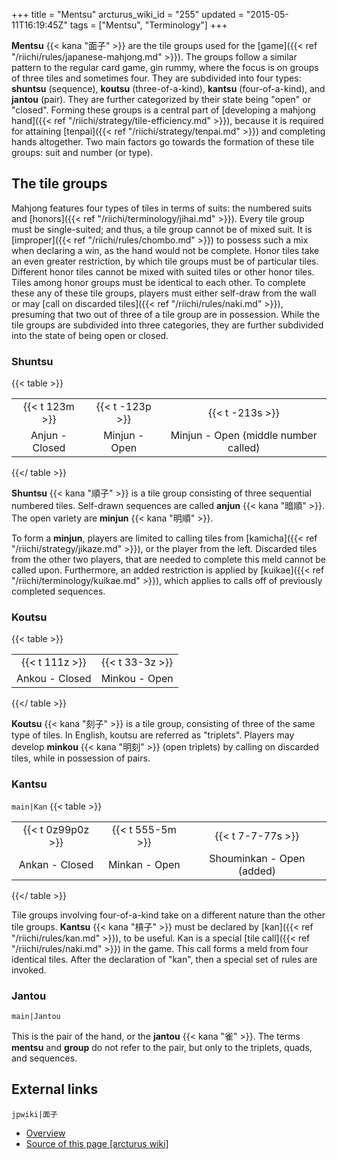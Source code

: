 +++
title = "Mentsu"
arcturus_wiki_id = "255"
updated = "2015-05-11T16:19:45Z"
tags = ["Mentsu", "Terminology"]
+++

**Mentsu** {{< kana "面子" >}} are the tile groups used for the
[game]({{< ref "/riichi/rules/japanese-mahjong.md" >}}). The groups follow a similar pattern to the
regular card game, gin rummy, where the focus is on groups of three tiles and sometimes four. They
are subdivided into four types: **shuntsu** (sequence), **koutsu** (three-of-a-kind), **kantsu**
(four-of-a-kind), and **jantou** (pair). They are further categorized by their state being "open" or
"closed". Forming these groups is a central part of [developing a mahjong
hand]({{< ref "/riichi/strategy/tile-efficiency.md" >}}), because it is required for attaining
[tenpai]({{< ref "/riichi/strategy/tenpai.md" >}}) and completing hands altogether. Two main factors
go towards the formation of these tile groups: suit and number (or type).

## The tile groups

Mahjong features four types of tiles in terms of suits: the numbered suits and
[honors]({{< ref "/riichi/terminology/jihai.md" >}}). Every tile group must be single-suited; and
thus, a tile group cannot be of mixed suit. It is [improper]({{< ref "/riichi/rules/chombo.md" >}})
to possess such a mix when declaring a win, as the hand would not be complete. Honor tiles take an
even greater restriction, by which tile groups must be of particular tiles. Different honor tiles
cannot be mixed with suited tiles or other honor tiles. Tiles among honor groups must be identical
to each other. To complete these any of these tile groups, players must either self-draw from the
wall or may [call on discarded tiles]({{< ref "/riichi/rules/naki.md" >}}), presuming that two out
of three of a tile group are in possession. While the tile groups are subdivided into three
categories, they are further subdivided into the state of being open or closed.

### Shuntsu

{{< table >}}

|                |                 |                                      |
| :------------: | :-------------: | :----------------------------------: |
| {{< t 123m >}} | {{< t -123p >}} |           {{< t -213s >}}            |
| Anjun - Closed |  Minjun - Open  | Minjun - Open (middle number called) |

{{</ table >}}

**Shuntsu** {{< kana "順子" >}} is a tile group consisting of three sequential numbered tiles.
Self-drawn sequences are called **anjun** {{< kana "暗順" >}}. The open variety are **minjun**
{{< kana "明順" >}}.

To form a **minjun**, players are limited to calling tiles from
[kamicha]({{< ref "/riichi/strategy/jikaze.md" >}}), or the player from the left. Discarded tiles
from the other two players, that are needed to complete this meld cannot be called upon.
Furthermore, an added restriction is applied by
[kuikae]({{< ref "/riichi/terminology/kuikae.md" >}}), which applies to calls off of previously
completed sequences.

### Koutsu

{{< table >}}

|                |                 |
| :------------: | :-------------: |
| {{< t 111z >}} | {{< t 33-3z >}} |
| Ankou - Closed |  Minkou - Open  |

{{</ table >}}

**Koutsu** {{< kana "刻子" >}} is a tile group, consisting of three of the same type of tiles. In
English, koutsu are referred as "triplets". Players may develop **minkou** {{< kana "明刻" >}} (open
triplets) by calling on discarded tiles, while in possession of pairs.

### Kantsu

`main|Kan` {{< table >}}

|                   |                  |                           |
| :---------------: | :--------------: | :-----------------------: |
| {{< t 0z99p0z >}} | {{< t 555-5m >}} |     {{< t 7-7-77s >}}     |
|  Ankan - Closed   |  Minkan - Open   | Shouminkan - Open (added) |

{{</ table >}}

Tile groups involving four-of-a-kind take on a different nature than the other tile groups.
**Kantsu** {{< kana "槓子" >}} must be declared by [kan]({{< ref "/riichi/rules/kan.md" >}}), to be
useful. Kan is a special [tile call]({{< ref "/riichi/rules/naki.md" >}}) in the game. This call
forms a meld from four identical tiles. After the declaration of "kan", then a special set of rules
are invoked.

### Jantou

`main|Jantou`

This is the pair of the hand, or the **jantou** {{< kana "雀" >}}. The terms **mentsu** and
**group** do not refer to the pair, but only to the triplets, quads, and sequences.

## External links

`jpwiki|面子`

- [Overview](http://www.japanesemahjong.net/mahjong-rules/gameplay/)
- [Source of this page [arcturus wiki]](http://arcturus.su/wiki/Mentsu)
